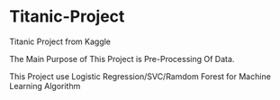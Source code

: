 # Titanic-Project
Titanic Project from Kaggle 

The Main Purpose of This Project is Pre-Processing Of Data.

This Project use Logistic Regression/SVC/Ramdom Forest for Machine Learning Algorithm
